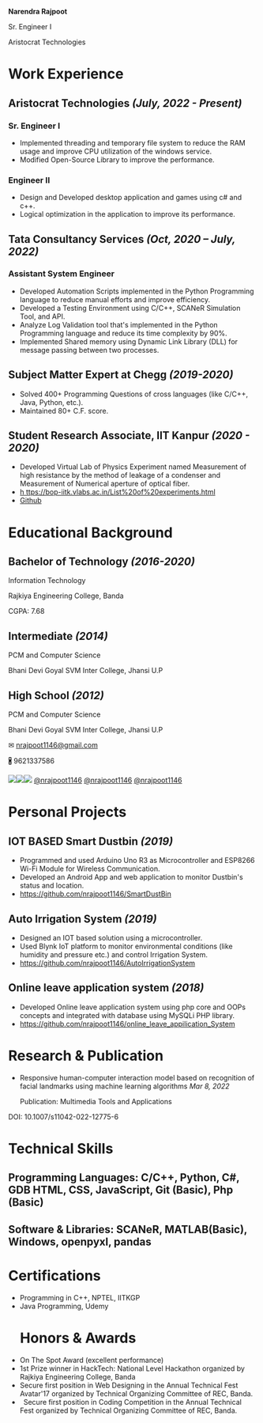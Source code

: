 **Narendra Rajpoot**

Sr. Engineer I

Aristocrat Technologies
# **Work Experience**
## **Aristocrat Technologies**                         *(July, 2022 - Present)*
### **Sr. Engineer I**
- Implemented threading and temporary file system to reduce the RAM usage and improve CPU utilization of the windows service.
- Modified Open-Source Library to improve the performance.
### **Engineer II**
- Design and Developed desktop application and games using c# and c++.
- Logical optimization in the application to improve its performance.
## **Tata Consultancy Services**                *(Oct, 2020 – July, 2022)*
### **Assistant System Engineer**
- Developed Automation Scripts implemented in the Python Programming language to reduce manual efforts and improve efficiency.
- Developed a Testing Environment using C/C++, SCANeR Simulation Tool, and API.
- Analyze Log Validation tool that's implemented in the Python Programming language and reduce its time complexity by 90%.
- Implemented Shared memory using Dynamic Link Library (DLL) for message passing between two processes.
## **Subject Matter Expert at Chegg**                    *(2019-2020)*
- Solved 400+ Programming Questions of cross languages (like C/C++, Java, Python, etc.).
- Maintained 80+ C.F. score.
## **Student Research Associate, IIT Kanpur**     *(2020 - 2020)*
- Developed Virtual Lab of Physics Experiment named Measurement of high resistance by the method of leakage of a condenser and Measurement of Numerical aperture of optical fiber.
- [h ttps://bop-iitk.vlabs.ac.in/List%20of%20experiments.html](https://bop-iitk.vlabs.ac.in/List%20of%20experiments.html)
- [Github ](https://github.com/nrajpoot1146/Measurement-of-Numerical-Aperture-of-Optical-Fiber/tree/Developer)
# **Educational Background**
## **Bachelor of Technology**                                  *(2016-2020)*
Information Technology

Rajkiya Engineering College, Banda

CGPA: 7.68
## **Intermediate**                                                             *(2014)*
PCM and Computer Science

Bhani Devi Goyal SVM Inter College, Jhansi U.P
## **High School**                                                                 *(2012)*
PCM and Computer Science

Bhani Devi Goyal SVM Inter College, Jhansi U.P

✉ <nrajpoot1146@gmail.com>

🖁 9621337586

![](Aspose.Words.f575c8f6-0fa2-4ede-b89d-971d0bee9db4.001.png)![](Aspose.Words.f575c8f6-0fa2-4ede-b89d-971d0bee9db4.002.png)![](Aspose.Words.f575c8f6-0fa2-4ede-b89d-971d0bee9db4.003.png)  [@nrajpoot1146](https://github.com/nrajpoot1146)       [@nrajpoot1146](https://www.linkedin.com/in/nrajpoot1146)       [@nrajpoot1146](https://www.hackerrank.com/nrajpoot1146)
# **Personal Projects**
## **IOT BASED Smart Dustbin**			     *(2019)*
- Programmed and used Arduino Uno R3 as Microcontroller and ESP8266 Wi-Fi Module for Wireless Communication.
- Developed an Android App and web application to monitor Dustbin's status and location.
- <https://github.com/nrajpoot1146/SmartDustBin>
## **Auto Irrigation System**                                          *(2019)*
- Designed an IOT based solution using a microcontroller.
- Used Blynk IoT platform to monitor environmental conditions (like humidity and pressure etc.) and control Irrigation System.
- <https://github.com/nrajpoot1146/AutoIrrigationSystem>
## **Online leave application system**                          *(2018)*
- Developed Online leave application system using php core and OOPs concepts and integrated with database using MySQLi PHP library. 
- <https://github.com/nrajpoot1146/online_leave_appilication_System>
# **Research & Publication**
- Responsive human-computer interaction model based on recognition of facial landmarks using machine learning algorithms                                                                *Mar 8, 2022*

  Publication: Multimedia Tools and Applications

DOI: 10.1007/s11042-022-12775-6
# **Technical Skills**
## **Programming Languages:** C/C++, Python, C#, GDB HTML, CSS, JavaScript, Git (Basic), Php (Basic)
## **Software & Libraries:** SCANeR, MATLAB(Basic), Windows, openpyxl, pandas
# **Certifications**
- Programming in C++, NPTEL, IITKGP
- Java Programming, Udemy
  # **Honors & Awards**
- On The Spot Award (excellent performance)
- 1st Prize winner in HackTech: National Level Hackathon organized by Rajkiya Engineering College, Banda
- Secure first position in Web Designing in the Annual Technical Fest Avatar'17 organized by Technical Organizing Committee of REC, Banda.
- ` `Secure first position in Coding Competition in the Annual Technical Fest organized by Technical Organizing Committee of REC, Banda.
